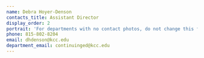 ```yaml
---
name: Debra Hoyer-Denson
contacts_title: Assistant Director
display_order: 2
portrait: 'For departments with no contact photos, do not change this field.'
phone: 815-802-8204
email: dhdenson@kcc.edu
department_email: continuinged@kcc.edu
---
```


